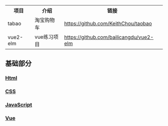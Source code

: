 
<table>
  <tr>
    <th>项目</th>
    <th>介绍</th>
    <th>链接</th>
  </tr>
  <tr>
    <td>tabao</td>
    <td>淘宝购物车</td>
    <td><a href="https://github.com/KeithChou/taobao">https://github.com/KeithChou/taobao</a></td>
  </tr>
  <tr>
    <td>vue2-elm</td>
    <td>vue练习项目</td>
    <td><a href="https://github.com/bailicangdu/vue2-elm">https://github.com/bailicangdu/vue2-elm</a></td>
  </tr>
</table>



## 基础部分

  ### [Html](https://github.com/chen-eugene/Web-Interview/blob/master/%E5%9F%BA%E7%A1%80/Html.md)
  
  ### [CSS](https://github.com/chen-eugene/Web-Interview/blob/master/%E5%9F%BA%E7%A1%80/css.md)
  
  ### [JavaScript](https://github.com/chen-eugene/Web-Interview/blob/master/%E5%9F%BA%E7%A1%80/JavaScript.md)
  
  ### [Vue](https://github.com/chen-eugene/Web-Interview/blob/master/%E5%9F%BA%E7%A1%80/vue.md)
